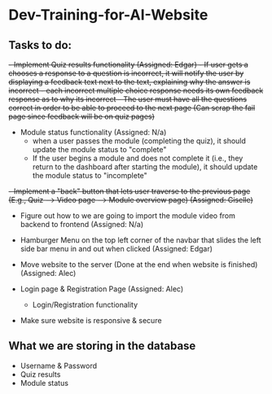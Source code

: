 # Dev-Training-for-AI-Website

## Tasks to do:
~~- Implement Quiz results functionality (Assigned: Edgar)
    - If user gets a chooses a response to a question is incorrect, it will notify the user by displaying a feedback text next to the text, explaining why the answer is incorrect
        - each incorrect multiple choice response needs its own feedback response as to why its incorrect
    - The user must have all the questions correct in order to be able to proceed to the next page (Can scrap the fail page since feedback will be on quiz pages)~~

- Module status functionality (Assigned: N/a)
    - when a user passes the module (completing the quiz), it should update the module status to "complete"
    - If the user begins a module and does not complete it (i.e., they return to the dashboard after starting the module), it should update the module status to "incomplete"

~~- Implement a "back" button that lets user traverse to the previous page (E.g., Quiz --> Video page --> Module overview page) (Assigned: Giselle)~~

- Figure out how to we are going to import the module video from backend to frontend (Assigned: N/a)

- Hamburger Menu on the top left corner of the navbar that slides the left side bar menu in and out when clicked (Assigned: Edgar)

- Move website to the server (Done at the end when website is finished) (Assigned: Alec)

- Login page & Registration Page (Assigned: Alec)
    - Login/Registration functionality

- Make sure website is responsive & secure


## What we are storing in the database
- Username & Password
- Quiz results
- Module status 
